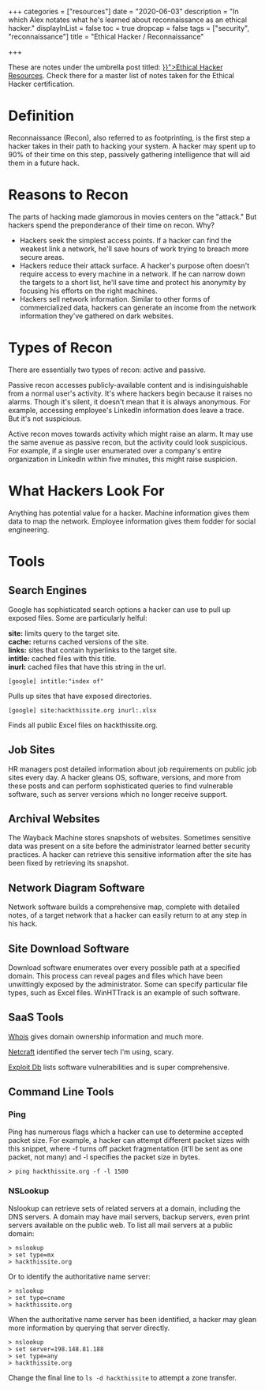 +++
categories = ["resources"]
date = "2020-06-03"
description = "In which Alex notates what he's learned about reconnaissance as an ethical hacker."
displayInList = false
toc = true
dropcap = false
tags = ["security", "reconnaissance"]
title = "Ethical Hacker / Reconnaissance"

+++
<p class="muted-text">
These are notes under the umbrella post titled: <a href="{{< ref "/posts/ethical-hacker-resources.md" >}}">Ethical Hacker
Resources</a>. Check there for a master list of notes taken for the Ethical Hacker certification.
</p>

# Definition

Reconnaissance (Recon), also referred to as footprinting, is the first step a hacker takes in their path to hacking your system. A hacker may spent up to 90% of their time on this step, passively gathering intelligence that will aid them in a future hack.

# Reasons to Recon

The parts of hacking made glamorous in movies centers on the "attack." But hackers spend the preponderance of their time
on recon. Why?

- Hackers seek the simplest access points. If a hacker can find the weakest link a network, he'll save hours of work trying to breach more secure areas.
- Hackers reduce their attack surface. A hacker's purpose often doesn't require access to every machine in a network. If he can narrow down the targets to a short list, he'll save time and protect his anonymity by focusing his efforts on
  the right machines.
- Hackers sell network information. Similar to other forms of commercialized data, hackers can generate an income from the network information they've gathered on dark websites.

# Types of Recon

There are essentially two types of recon: active and passive.

Passive recon accesses publicly-available content and is indisinguishable from a normal user's activity. It's where hackers begin because it raises no alarms. Though it's silent, it doesn't mean that it is always anonymous. For example, accessing employee's LinkedIn information does leave a trace. But it's not suspicious.

Active recon moves towards activity which might raise an alarm. It may use the same avenue as passive recon, but the activity could look suspicious. For example, if a single user enumerated over a company's entire organization in LinkedIn within five minutes, this might raise suspicion.

# What Hackers Look For

Anything has potential value for a hacker. Machine information gives them data to map the network. Employee information gives them fodder for social engineering.

# Tools

## Search Engines
Google has sophisticated search options a hacker can use to pull up exposed files. Some are particularly helful:

**site:** limits query to the target site.<br />
**cache:** returns cached versions of the site.<br />
**links:** sites that contain hyperlinks to the target site.<br />
**intitle:** cached files with this title.<br />
**inurl:** cached files that have this string in the url.

`[google] intitle:"index of"`

Pulls up sites that have exposed directories.

`[google] site:hackthissite.org inurl:.xlsx`

Finds all public Excel files on hackthissite.org.

## Job Sites
HR managers post detailed information about job requirements on public job sites every day. A hacker gleans OS, software, versions, and more from these posts and can perform sophisticated queries to find vulnerable software, such as server versions which no longer receive support.

## Archival Websites
The Wayback Machine stores snapshots of websites. Sometimes sensitive data was present on a site before the administrator learned better security practices. A hacker can retrieve this sensitive information after the site has been fixed by retrieving its snapshot.

## Network Diagram Software
Network software builds a comprehensive map, complete with detailed notes, of a target network that a hacker can easily return to at any step in his hack.

## Site Download Software
Download software enumerates over every possible path at a specified domain. This process can reveal pages and files which have been unwittingly exposed by the administrator. Some can specify particular file types, such as Excel files. WinHTTrack is an example of such software.

## SaaS Tools
[Whois](https://whois.domaintools.com/) gives domain ownership information and much more.

[Netcraft](https://www.netcraft.com/) identified the server tech I'm using, scary.

[Exploit Db](https://www.exploit-db.com/) lists software vulnerabilities and is super comprehensive.

## Command Line Tools
### Ping
Ping has numerous flags which a hacker can use to determine accepted packet size. For example, a hacker can attempt different packet sizes with this snippet, where -f turns off packet fragmentation (it'll be sent as one packet, not many) and -l specifies the packet size in bytes.

`> ping hackthissite.org -f -l 1500`

### NSLookup
Nslookup can retrieve sets of related servers at a domain, including the DNS servers. A domain may have mail servers, backup servers, even print servers available on the public web. To list all mail servers at a public domain:

```
> nslookup
> set type=mx
> hackthissite.org
```
Or to identify the authoritative name server:

```
> nslookup
> set type=cname
> hackthissite.org
```

When the authoritative name server has been identified, a hacker may glean more information by querying that server directly.

```
> nslookup
> set server=198.148.81.188
> set type=any
> hackthissite.org
```

Change the final line to `ls -d hackthissite` to attempt a zone transfer.
